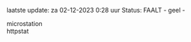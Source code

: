 laatste update: 
za 02-12-2023  0:28   uur 
Status: FAALT - geel - 
<div class="service Y">microstation</div><div class="service G">httpstat</div>